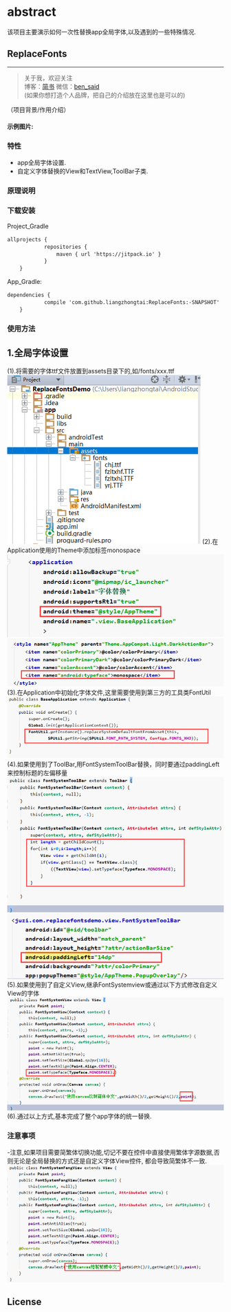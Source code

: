 # abstract
该项目主要演示如何一次性替换app全局字体,以及遇到的一些特殊情况.
## ReplaceFonts
---------------

> 关于我，欢迎关注  
  博客：[简书](http://www.jianshu.com/users/8d01db870d4a/timeline) 微信：[ben_said](279113482)  
 (如果你想打造个人品牌，把自己的介绍放在这里也是可以的)

（项目背景/作用介绍）

#### 示例图片:

### 特性
- app全局字体设置.
- 自定义字体替换的View和TextView,ToolBar子类.

### 原理说明



### 下载安装
Project_Gradle
``` xml
allprojects {
		    repositories {
			    maven { url 'https://jitpack.io' }
		    }
	}
```
App_Gradle:
``` xml
dependencies {
	        compile 'com.github.liangzhongtai:ReplaceFonts:-SNAPSHOT'
	}
```

### 使用方法

## 1.全局字体设置
(1).将需要的字体ttf文件放置到assets目录下的,如/fonts/xxx.ttf
		![image](https://github.com/liangzhongtai/ReplaceFonts/blob/master/resultPic/system_step1.png)
		(2).在Application使用的Theme中添加标签<item name="android:typeface">monospace</item>
		![image](https://github.com/liangzhongtai/ReplaceFonts/blob/master/resultPic/system_step2.png)
		![image](https://github.com/liangzhongtai/ReplaceFonts/blob/master/resultPic/system_step3.png)
		(3).在Application中初始化字体文件,这里需要使用到第三方的工具类FontUtil
        ![image](https://github.com/liangzhongtai/ReplaceFonts/blob/master/resultPic/system_step4.png)
		(4).如果使用到了ToolBar,用FontSystemToolBar替换，同时要通过paddingLeft来控制标题的左偏移量
		![image](https://github.com/liangzhongtai/ReplaceFonts/blob/master/resultPic/system_step6.png)
	    ![image](https://github.com/liangzhongtai/ReplaceFonts/blob/master/resultPic/system_step8.png)
		(5).如果使用到了自定义View,继承FontSystemview或通过以下方式修改自定义View的字体
	    ![image](https://github.com/liangzhongtai/ReplaceFonts/blob/master/resultPic/system_step5.png)
		(6).通过以上方式,基本完成了整个app字体的统一替换.

### 注意事项

-注意,如果项目需要简繁体切换功能,切记不要在控件中直接使用繁体字源数据,否则无论是全局替换的方式还是自定义字体View控件,
	 都会导致简繁体不一致.
![image](https://github.com/liangzhongtai/ReplaceFonts/blob/master/resultPic/system_step7.png)


## License

